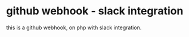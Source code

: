 github webhook - slack integration
=======

this is a github webhook, on php with slack integration.
